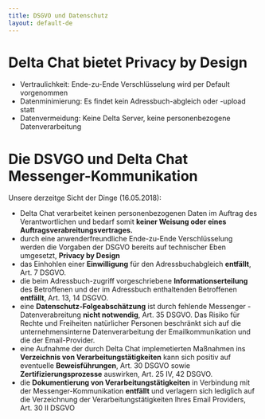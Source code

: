 ```yaml
---
title: DSGVO und Datenschutz
layout: default-de
---
```


# Delta Chat bietet **Privacy by Design**

- Vertraulichkeit: Ende-zu-Ende Verschlüsselung wird per Default vorgenommen
- Datenminimierung: Es findet kein Adressbuch-abgleich oder -upload statt
- Datenvermeidung: Keine Delta Server, keine personenbezogene
  Datenverarbeitung

# Die **DSVGO** und **Delta Chat** Messenger-Kommunikation

Unsere derzeitge Sicht der Dinge (16.05.2018):

- Delta Chat verarbeitet keinen personenbezogenen Daten im Auftrag des
  Verantwortlichen und bedarf somit **keiner Weisung oder eines
  Auftragsverabreitungsvertrages.**
- durch eine anwenderfreundliche Ende-zu-Ende Verschlüsselung werden die
  Vorgaben der DSGVO bereits auf technischer Eben umgesetzt, **Privacy by
  Design**
- das Einhohlen einer **Einwilligung** für den Adressbuchabgleich
  **entfällt**, Art. 7 DSGVO.
- die beim Adressbuch-zugriff vorgeschriebene **Informationserteilung**
  des Betroffenen  und der im Adressbuch enthaltenden Betroffenen
  **entfällt**, Art. 13, 14 DSGVO.
- eine **Datenschutz-Folgeabschätzung** ist durch fehlende Messenger -
  Datenverabreitung **nicht notwendig**, Art. 35 DSGVO. Das Risiko für
  Rechte und Freiheiten natürlicher Personen beschränkt sich auf die
  unternehmensinterne Datenverarbeitung der Emailkommunikation und die
  der  Email-Provider.
- eine Aufnahme der durch Delta Chat implemetierten Maßnahmen ins
  **Verzeichnis von Verarbeitungstätigkeiten** kann sich positiv auf
  eventuelle **Beweisführungen**, Art. 30 DSGVO sowie
  **Zertifizierungsprozesse** auswirken, Art. 25 IV, 42 DSGVO.
- die **Dokumentierung von Verarbeitungstätigkeiten** in Verbindung mit
  der Messenger-Kommunikation **entfällt** und verlagern sich lediglich
  auf die Verzeichnung der Verarbeitungstätigkeiten Ihres Email Providers,
  Art. 30 II DSGVO
